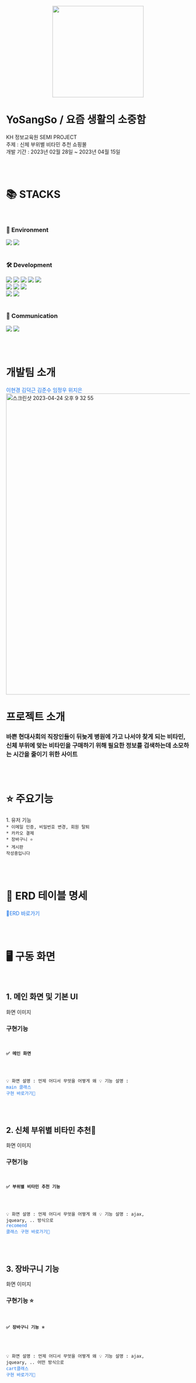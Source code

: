 <p align="center"><img width="250px" src="https://user-images.githubusercontent.com/84825191/234000186-313e49bf-bfae-472b-b186-97a2ed6af197.png" href="https://github.com/deokkeun/YoSangSo-main/tree/develop"></img></p>
<h1> YoSangSo / 요즘 생활의 소중함</h1>
<div>KH 정보교육원 SEMI PROJECT</div>
<div>주제 : 신체 부위별 비타민 추천 쇼핑몰</div>
<div>개발 기간 : 2023년 02월 28일 ~ 2023년 04월 15일</div>

<br><br>

<div align=left><h1>📚 STACKS</h1></div>
<br>
<div align=left> 
  <h3>🌱 Environment</h3>
  <img src="https://img.shields.io/badge/spring-6DB33F?style=for-the-badge&logo=spring&logoColor=white"> 
  <img src="https://img.shields.io/badge/VisualStudioCode-007acc?style=for-the-badge&logo=VisualStudioCode&logoColor=white"> 
  <br><br>

  <h3>🛠️ Development</h3>
  <img src="https://img.shields.io/badge/java-007396?style=for-the-badge&logo=java&logoColor=white"> 
  <img src="https://img.shields.io/badge/html5-E34F26?style=for-the-badge&logo=html5&logoColor=white"> 
  <img src="https://img.shields.io/badge/css-1572B6?style=for-the-badge&logo=css3&logoColor=white"> 
  <img src="https://img.shields.io/badge/javascript-F7DF1E?style=for-the-badge&logo=javascript&logoColor=black"> 
  <img src="https://img.shields.io/badge/jquery-0769AD?style=for-the-badge&logo=jquery&logoColor=white">
  <br>
  <img src="https://img.shields.io/badge/apache tomcat-F8DC75?style=for-the-badge&logo=apachetomcat&logoColor=white">
  <img src="https://img.shields.io/badge/oracle-F80000?style=for-the-badge&logo=oracle&logoColor=white"> 
  <img src="https://img.shields.io/badge/github-181717?style=for-the-badge&logo=github&logoColor=white">
  <br>
  <img src="https://img.shields.io/badge/fontawesome-339AF0?style=for-the-badge&logo=fontawesome&logoColor=white">
  <img src="https://img.shields.io/badge/bootstrap-7952B3?style=for-the-badge&logo=bootstrap&logoColor=white">
  <br><br>
  
  <h3>💬 Communication</h3>
  <img src="https://img.shields.io/badge/Notion-000000?style=for-the-badge&logo=Notion&logoColor=white">
  <img src="https://img.shields.io/badge/GoogleDrive-4285f4?style=for-the-badge&logo=GoogleDrive&logoColor=white">
</div>


<br><br>


<h1>개발팀 소개</h1>
<a href="" Style="text-decoration: none; color: #1A73E8;">이현경</a>
<a href="" Style="text-decoration: none; color: #1A73E8;">김덕근</a>
<a href="" Style="text-decoration: none; color: #1A73E8;">김준수</a>
<a href="" Style="text-decoration: none; color: #1A73E8;">임정우</a>
<a href="" Style="text-decoration: none; color: #1A73E8;">위지은</a>

<br>
<img width="823" alt="스크린샷 2023-04-24 오후 9 32 55" src="https://user-images.githubusercontent.com/84825191/233997224-90d751ca-430c-46a2-ae0e-54210b8fff1e.png">
<h1>프로젝트 소개</h1>
<h3>
바쁜 현대사회의 직장인들이 뒤늦게 병원에 가고 나서야 찾게 되는 비타민,
신체 부위에 맞는 비타민을 구매하기 위해 필요한 정보를 검색하는데 소모하는 시간을 줄이기 위한 사이트  
</h3>



<br><br>



<h1>⭐️ 주요기능</h1>
<div>1. 유저 기능</div>
<code>* 이메일 인증, 비밀번호 변경, 회원 탈퇴
* 카카오 결제
* 장바구니 ⭐️
* 게시판
작성중입니다
</code>



<br><br>



<h1>🔑 ERD 테이블 명세</h1>

<a href="" Style="text-decoration: none; color: #1A73E8;">ERD 바로가기</a>




<br><br>




<h1>🖥 구동 화면</h1>
<br>

<h2>1. 메인 화면 및 기본 UI</h2>
화면 이미지 
<h3>구현기능</h3>
<code>
<h4>✅ 메인 화면</h4>

💡 화면 설명 :
언제 어디서 무엇을 어떻게 왜
💡 기능 설명 :
  <a href="" Style="text-decoration: none; color: #1A73E8;">main 클래스 구현 바로가기</a>
</code>



<br><br>



<h2>2. 신체 부위별 비타민 추천</h2>
화면 이미지 
<h3>구현기능</h3>

<code>
<h4>✅ 부위별 비타민 추천 기능</h4>
  
💡 화면 설명 :
언제 어디서 무엇을 어떻게 왜
💡 기능 설명 :
  ajax, jqueary, .. 방식으로 
  <a href="" Style="text-decoration: none; color: #1A73E8;">recomend 클래스 구현 바로가기</a>
</code>



<br><br>



<h2>3. 장바구니 기능</h2>
화면 이미지 
<h3>구현기능 ⭐️</h3>
<code>
<h4>✅ 장바구니 기능 ⭐️</h4> 

💡 화면 설명 :
언제 어디서 무엇을 어떻게 왜
💡 기능 설명 :
  ajax, jqueary, .. 어떤 방식으로 
  <a href="" Style="text-decoration: none; color: #1A73E8;">cart클래스 구현 바로가기</a>
</code>

<br><br>
